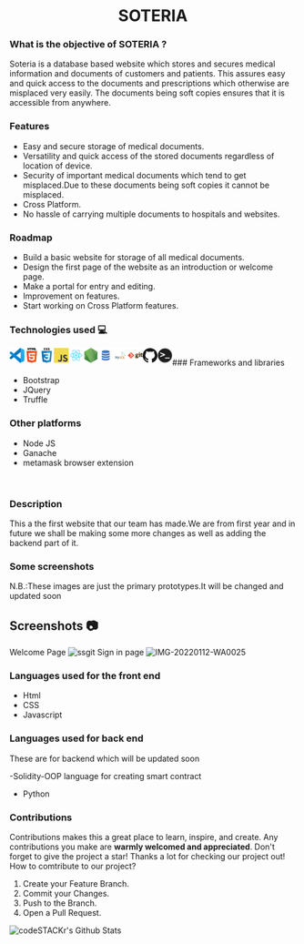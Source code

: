 #   <h1 align="center">SOTERIA</h1>

### What is the objective of SOTERIA ? 
Soteria is a database based website which stores and secures medical information and documents of customers and patients. 
This assures easy and quick access to the documents and prescriptions which otherwise are misplaced very easily.
The documents being soft copies ensures that it is accessible from anywhere.
<br/>

### Features

- Easy and secure storage of medical documents.
- Versatility and quick access of the stored documents regardless of location of device.
- Security of important medical documents which tend to get misplaced.Due to these documents being soft copies it cannot be misplaced.
- Cross Platform.
- No hassle of carrying multiple documents to hospitals and websites.

### Roadmap

- Build a basic website for storage of all medical documents.
- Design the first page of the website as an introduction or welcome page.
- Make a portal for entry and editing.
- Improvement on features.
-  Start working on Cross Platform features.

### Technologies used 💻

 <img align="left" alt="Visual Studio Code" width="26px" src="https://raw.githubusercontent.com/github/explore/80688e429a7d4ef2fca1e82350fe8e3517d3494d/topics/visual-studio-code/visual-studio-code.png" />
<img align="left" alt="HTML5" width="26px" src="https://raw.githubusercontent.com/github/explore/80688e429a7d4ef2fca1e82350fe8e3517d3494d/topics/html/html.png" />
<img align="left" alt="CSS3" width="26px" src="https://raw.githubusercontent.com/github/explore/80688e429a7d4ef2fca1e82350fe8e3517d3494d/topics/css/css.png" />
<img align="left" alt="JavaScript" width="26px" src="https://raw.githubusercontent.com/github/explore/80688e429a7d4ef2fca1e82350fe8e3517d3494d/topics/javascript/javascript.png" />
<img align="left" alt="React" width="26px" src="https://raw.githubusercontent.com/github/explore/80688e429a7d4ef2fca1e82350fe8e3517d3494d/topics/react/react.png" />
<img align="left" alt="Node.js" width="26px" src="https://raw.githubusercontent.com/github/explore/80688e429a7d4ef2fca1e82350fe8e3517d3494d/topics/nodejs/nodejs.png" />
<img align="left" alt="SQL" width="26px" src="https://raw.githubusercontent.com/github/explore/80688e429a7d4ef2fca1e82350fe8e3517d3494d/topics/sql/sql.png" />
<img align="left" alt="MySQL" width="26px" src="https://raw.githubusercontent.com/github/explore/80688e429a7d4ef2fca1e82350fe8e3517d3494d/topics/mysql/mysql.png" />
<img align="left" alt="Git" width="26px" src="https://raw.githubusercontent.com/github/explore/80688e429a7d4ef2fca1e82350fe8e3517d3494d/topics/git/git.png" />
<img align="left" alt="GitHub" width="26px" src="https://raw.githubusercontent.com/github/explore/78df643247d429f6cc873026c0622819ad797942/topics/github/github.png" />
<img align="left" alt="Terminal" width="26px" src="https://raw.githubusercontent.com/github/explore/80688e429a7d4ef2fca1e82350fe8e3517d3494d/topics/terminal/terminal.png" />
<br/>
### Frameworks and libraries

- Bootstrap
- JQuery
- Truffle
### Other platforms 
- Node JS
- Ganache
- metamask browser extension
 <br/>

### Description
This a the first website that our team has made.We are from first year and in future we shall be making some more changes as well as adding the backend part of it.

### Some screenshots 
N.B.:These images are just the primary prototypes.It will be changed and updated soon


## Screenshots 📷
Welcome Page
![ssgit](https://user-images.githubusercontent.com/96746497/148968238-3b143169-2dd3-427b-a7db-4c931038ffe2.jpg)
Sign in page
![IMG-20220112-WA0025](https://user-images.githubusercontent.com/96746497/149009286-f4bc0014-a9a7-4378-a474-bf5a9bd0591d.jpg)


### Languages used for the front end

- Html
- CSS
- Javascript
### Languages used for back end
These are for backend which will be updated soon

-Solidity-OOP language for creating smart contract
- Python

### Contributions 


Contributions makes this a great place to learn, inspire, and create. Any contributions you make are **warmly welcomed and appreciated**.
Don't forget to give the project a star! Thanks a lot for checking our project out!
How to comtribute to our project?
1. Create your Feature Branch.
2. Commit your Changes.
3. Push to the Branch.
4. Open a Pull Request.

<img align= "left" alt="codeSTACKr's Github Stats" src="https://github-readme-stats.vercel.app/api?username=BLACKDEATH1107&show_icons-true&hide_border-true" >
                                                       
